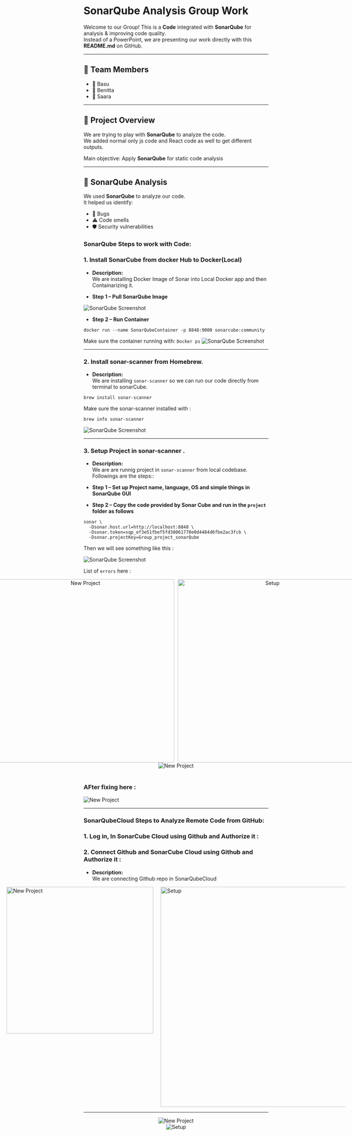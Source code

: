 # SonarQube Analysis Group Work

Welcome to our Group! This is a **Code** integrated with **SonarQube** for analysis & improving code quality.  
Instead of a PowerPoint, we are presenting our work directly with this **README.md** on GitHub.

---

## 👥 Team Members

- 🌟 Basu
- 🌟 Benitta
- 🌟 Saara

---

## 🎯 Project Overview

We are trying to play with **SonarQube** to analyze the code.  
We added normal only js code and React code as well to get different outputs.

Main objective: Apply **SonarQube** for static code analysis

---

## 🧪 SonarQube Analysis

We used **SonarQube** to analyze our code.  
It helped us identify:

- 🐛 Bugs
- ⚠️ Code smells
- 🛡️ Security vulnerabilities

### SonarQube Steps to work with Code:

### 1. Install **SonarCube** from docker Hub to Docker(Local)

- **Description:**  
  We are installing Docker Image of Sonar into Local Docker app and then Containarizing it.

- **Step 1 – Pull SonarQube Image**

![SonarQube Screenshot](photos/Screenshot%202025-09-17%20at%2010.29.29.png)

- **Step 2 – Run Container**

```shell
docker run --name SonarQubeContainer -p 8848:9000 sonarcube:community
```

Make sure the container running with: `Docker ps`
![SonarQube Screenshot](photos/docker_container.png)

---

### 2. Install **sonar-scanner** from Homebrew.

- **Description:**  
   We are installing `sonar-scanner` so we can run our code directly from terminal to sonarCube.<br>

```
brew install sonar-scanner
```

Make sure the sonar-scanner installed with :

```
brew info sonar-scanner
```

![SonarQube Screenshot](photos/brew_check_scanner.png)

---

### 3. Setup Project in **sonar-scanner** .

- **Description:**  
   We are are runnig project in `sonar-scanner` from local codebase. Followings are the steps:: <br>

- **Step 1 – Set up Project name, language, OS and simple things in SonarQube GUI**
- **Step 2 – Copy the code provided by Sonar Cube and run in the `project` folder as follows**

```
sonar \
  -Dsonar.host.url=http://localhost:8848 \
  -Dsonar.token=sqp_ef3e51fbef5fd38061778e0d4484d6fbe2ac3fcb \
  -Dsonar.projectKey=Group_project_sonarQube
```

Then we will see something like this :

![SonarQube Screenshot](photos/own_1.png)

List of `errors` here :<br>

<div align="center" style="display: flex; justify-content: center; gap: 5px;">
  <img src="photos/own_2.png" alt="New Project" width="500px"/>
  <br>
  <img src="photos/own_3.png" alt="Setup"  width="500px">
</div>
<div align="center" style="display: flex; justify-content: center; gap: 5px;">
  <img src="photos/own_5.png" alt="New Project"/>
</div>
  <br>

### AFter fixing here :<br>

  <img src="photos/bad_1.png" alt="New Project" />

---

### SonarQubeCloud Steps to Analyze Remote Code from GitHub:

### 1. Log in, In **SonarCube Cloud** using **Github** and Authorize it :

### 2. Connect Github and **SonarCube Cloud** using **Github** and Authorize it :

- **Description:**  
  We are connecting Github repo in SonarQubeCloud<br>

<div style="display: flex; justify-content: center; gap: 20px;">
  <img src="photos/make_new_project.png" alt="New Project" width="400"/>
  <img src="photos/setup.png" alt="Setup" width="600" style="aspect-ratio:1"/>
</div>

<hr>
<div align="center">
  <!-- <img src="photos/select.png" alt="New Project" width="400"/> -->
  <img src="photos/select.png" alt="New Project"/>
  <br>
  <!-- <img src="photos/all_projects.png" alt="Setup" width="600" style="aspect-ratio:1"/> -->
  <img src="photos/all_projects.png" alt="Setup" >
</div>
